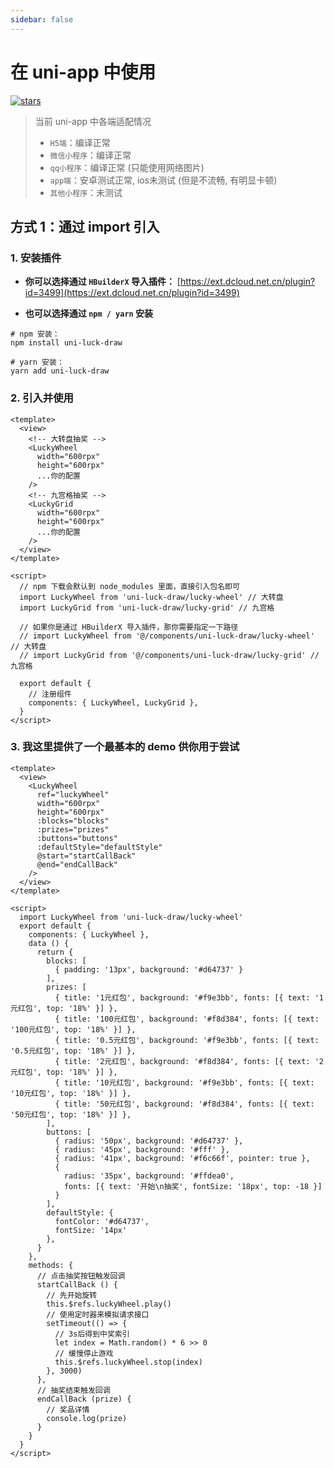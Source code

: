 ```yaml
---
sidebar: false
---
```


<h1>
  在 uni-app 中使用
</h1>

<p>
  <a href="https://github.com/LuckDraw/uni-luck-draw" target="_black">
    <img src="https://img.shields.io/github/stars/luckdraw/uni-luck-draw?color=%23ffca28&label=uni-luck-draw%20%7C%20stars&logo=github&style=flat-square" alt="stars" />
  </a>
</p>

> 当前 uni-app 中各端适配情况
> - `H5端`：编译正常
> - `微信小程序`：编译正常
> - `qq小程序`：编译正常 (只能使用网络图片)
> - `app端`：安卓测试正常, ios未测试 (但是不流畅, 有明显卡顿)
> - `其他小程序`：未测试

## 方式 1：通过 import 引入

### 1. 安装插件

- **你可以选择通过 `HBuilderX` 导入插件：** [https://ext.dcloud.net.cn/plugin?id=3499](https://ext.dcloud.net.cn/plugin?id=3499)

- **也可以选择通过 `npm / yarn` 安装**

```shell
# npm 安装：
npm install uni-luck-draw

# yarn 安装：
yarn add uni-luck-draw
```

### 2. 引入并使用

```vue
<template>
  <view>
    <!-- 大转盘抽奖 -->
    <LuckyWheel
      width="600rpx"
      height="600rpx"
      ...你的配置
    />
    <!-- 九宫格抽奖 -->
    <LuckyGrid
      width="600rpx"
      height="600rpx"
      ...你的配置
    />
  </view>
</template>

<script>
  // npm 下载会默认到 node_modules 里面，直接引入包名即可
  import LuckyWheel from 'uni-luck-draw/lucky-wheel' // 大转盘
  import LuckyGrid from 'uni-luck-draw/lucky-grid' // 九宫格

  // 如果你是通过 HBuilderX 导入插件，那你需要指定一下路径
  // import LuckyWheel from '@/components/uni-luck-draw/lucky-wheel' // 大转盘
  // import LuckyGrid from '@/components/uni-luck-draw/lucky-grid' // 九宫格

  export default {
    // 注册组件
    components: { LuckyWheel, LuckyGrid },
  }
</script>
```

### 3. 我这里提供了一个最基本的 demo 供你用于尝试

```vue
<template>
  <view>
    <LuckyWheel
      ref="luckyWheel"
      width="600rpx"
      height="600rpx"
      :blocks="blocks"
      :prizes="prizes"
      :buttons="buttons"
      :defaultStyle="defaultStyle"
      @start="startCallBack"
      @end="endCallBack"
    />
  </view>
</template>

<script>
  import LuckyWheel from 'uni-luck-draw/lucky-wheel'
  export default {
    components: { LuckyWheel },
    data () {
      return {
        blocks: [
          { padding: '13px', background: '#d64737' }
        ],
        prizes: [
          { title: '1元红包', background: '#f9e3bb', fonts: [{ text: '1元红包', top: '18%' }] },
          { title: '100元红包', background: '#f8d384', fonts: [{ text: '100元红包', top: '18%' }] },
          { title: '0.5元红包', background: '#f9e3bb', fonts: [{ text: '0.5元红包', top: '18%' }] },
          { title: '2元红包', background: '#f8d384', fonts: [{ text: '2元红包', top: '18%' }] },
          { title: '10元红包', background: '#f9e3bb', fonts: [{ text: '10元红包', top: '18%' }] },
          { title: '50元红包', background: '#f8d384', fonts: [{ text: '50元红包', top: '18%' }] },
        ],
        buttons: [
          { radius: '50px', background: '#d64737' },
          { radius: '45px', background: '#fff' },
          { radius: '41px', background: '#f6c66f', pointer: true },
          {
            radius: '35px', background: '#ffdea0',
            fonts: [{ text: '开始\n抽奖', fontSize: '18px', top: -18 }]
          }
        ],
        defaultStyle: {
          fontColor: '#d64737',
          fontSize: '14px'
        },
      }
    },
    methods: {
      // 点击抽奖按钮触发回调
      startCallBack () {
        // 先开始旋转
        this.$refs.luckyWheel.play()
        // 使用定时器来模拟请求接口
        setTimeout(() => {
          // 3s后得到中奖索引
          let index = Math.random() * 6 >> 0
          // 缓慢停止游戏
          this.$refs.luckyWheel.stop(index)
        }, 3000)
      },
      // 抽奖结束触发回调
      endCallBack (prize) {
        // 奖品详情
        console.log(prize)
      }
    }
  }
</script>
```
